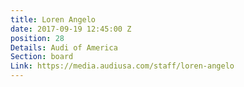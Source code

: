 ```yaml
---
title: Loren Angelo
date: 2017-09-19 12:45:00 Z
position: 28
Details: Audi of America
Section: board
Link: https://media.audiusa.com/staff/loren-angelo
---
```


